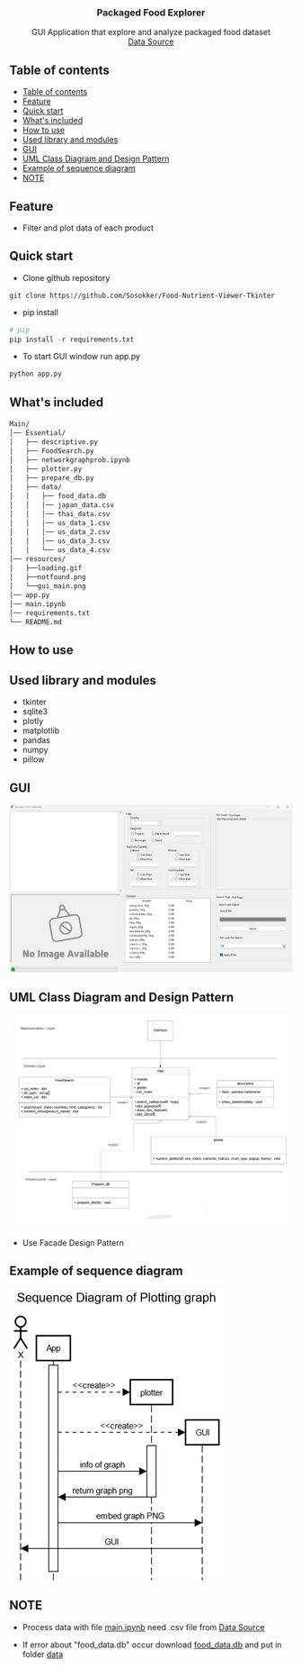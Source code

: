   <h3 align="center">Packaged Food Explorer</h3>

  <p align="center">
    GUI Application that explore and analyze packaged food dataset
    <br>
    <a href="[https://world.openfoodfacts.org/data](https://world.openfoodfacts.org/data)">Data Source</a>
    
</p>


## Table of contents

- [Table of contents](#table-of-contents)
- [Feature](#feature)
- [Quick start](#quick-start)
- [What's included](#whats-included)
- [How to use](#how-to-use)
- [Used library and modules](#used-library-and-modules)
- [GUI](#gui)
- [UML Class Diagram and Design Pattern](#uml-class-diagram-and-design-pattern)
- [Example of sequence diagram](#example-of-sequence-diagram)
- [NOTE](#note)

## Feature

- Filter and plot data of each product

## Quick start
- Clone github repository
```
git clone https://github.com/Sosokker/Food-Nutrient-Viewer-Tkinter
```
- pip install
```py
# pip
pip install -r requirements.txt
```
- To start GUI window run app.py
```py
python app.py
```

## What's included

```text
Main/
│── Essential/
│   ├── descriptive.py
│   ├── FoodSearch.py
│   ├── networkgraphprob.ipynb
│   ├── plotter.py
│   ├── prepare_db.py
│   ├── data/
│   │   ├── food_data.db
│   │   │── japan_data.csv
│   │   │── thai_data.csv
│   │   │── us_data_1.csv
│   │   │── us_data_2.csv
│   │   │── us_data_3.csv
│   │   └── us_data_4.csv
│── resources/
│   ├──loading.gif
│   ├──notfound.png
│   └──gui_main.png 
│── app.py
│── main.ipynb
│── requirements.txt
└── README.md
```
## How to use

## Used library and modules

- tkinter
- sqlite3
- plotly
- matplotlib
- pandas
- numpy
- pillow

## GUI

![GUI](/resources/gui_main.png)

## UML Class Diagram and Design Pattern

![UML](/resources/UML-Class-Diagram-Facade.png)

- Use Facade Design Pattern

## Example of sequence diagram

![Seq](/resources/sequnce-diagram-plotter.png)

## NOTE

- Process data with file [main.ipynb](/main.ipynb) need .csv file from [Data Source](https://world.openfoodfacts.org/data)

- If error about "food_data.db" occur download [food_data.db](https://drive.google.com/file/d/1QuVPKZVv0UGEHdH2AYX9g7D-vh3YZCAM/view?usp=share_link) and put in folder [data](/Essential/data/)

